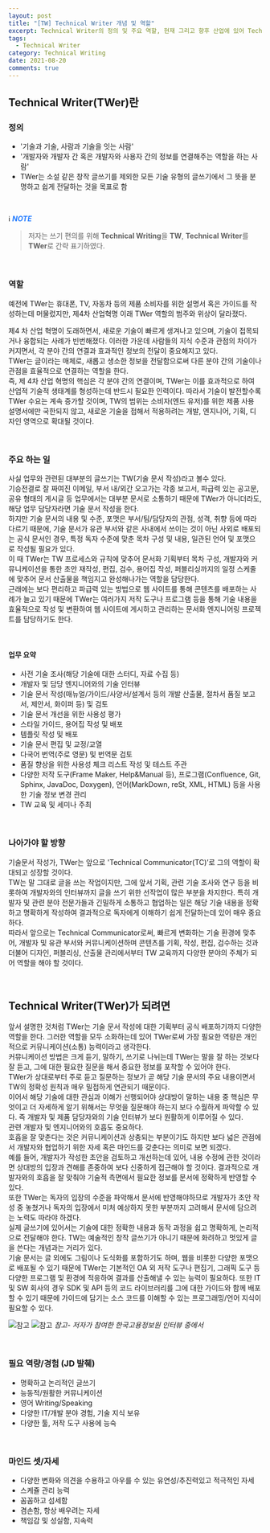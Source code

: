 ```yaml
---
layout: post
title: "[TW] Technical Writer 개념 및 역할"
excerpt: Technical Writer의 정의 및 주요 역할, 현재 그리고 향후 산업에 있어 Technical Writer로써 나아가야할 방향, 갖추어야 할 역량에 관하여
tags:
  - Technical Writer
category: Technical Writing
date: 2021-08-20
comments: true
---
```


## Technical Writer(TWer)란

### 정의
- '기술과 기술, 사람과 기술을 잇는 사람'
- '개발자와 개발자 간 혹은 개발자와 사용자 간의 정보를 연결해주는 역할을 하는 사람'
- TWer는 소설 같은 창작 글쓰기를 제외한 모든 기술 유형의 글쓰기에서 그 뜻을 분명하고 쉽게 전달하는 것을 목표로 함

<br>

ℹ️ <span style="color:#247CFF"> **_NOTE_**
  > 저자는 쓰기 편의를 위해 **Technical Writing**을 **TW**, **Technical Writer**를 **TWer**로 간략 표기하였다.

<br>

### 역할
예전에 TWer는 휴대폰, TV, 자동차 등의 제품 소비자를 위한 설명서 혹은 가이드를 작성하는데 머물렀지만, 제4차 산업혁명 이래 TWer 역할의 범주와 위상이 달라졌다.

제4 차 산업 혁명이 도래하면서, 새로운 기술이 빠르게 생겨나고 있으며, 기술이 접목되거나 융합되는 사례가 빈번해졌다. 이러한 가운데 사람들의 지식 수준과 관점의 차이가 커지면서, 각 분야 간의 연결과 효과적인 정보의 전달이 중요해지고 있다. <br>
TWer는 글이라는 매체로, 새롭고 생소한 정보을 전달함으로써  다른 분야 간의 기술이나 관점을 효율적으로 연결하는 역할을 한다. <br>
즉, 제 4차 산업 혁명의 핵심은 각 분야 간의 연결이며, TWer는 이를 효과적으로 하여 산업적 기술적 생태계를 형성하는데 반드시 필요한 인력이다.  따라서 기술이 발전할수록 TWer 수요는 계속 증가할 것이며, TW의 범위는 소비자(엔드 유저)를 위한 제품 사용 설명서에만 국한되지 않고, 새로운 기술을 접해서 적용하려는 개발, 엔지니어, 기획, 디자인 영역으로 확대될 것이다.

<br>

### 주요 하는 일
사실 업무와 관련된 대부분의 글쓰기는 TW(기술 문서 작성)라고 볼수 있다. <br>
기승전결로 잘 짜여진 이메일, 부서 내/외간 오고가는 각종 보고서, 파급력 있는 공고문, 공유 형태의 게시글 등 업무에서는 대부분 문서로 소통하기 때문에 TWer가 아니더라도, 해당 업무 담당자라면 기술 문서 작성을 한다. <br>
하지만 기술 문서의 내용 및 수준, 포맷은 부서/팀/담당자의 관점, 성격, 취향 등에 따라 다르기 때문에, 기술 문서가 유관 부서와 같은 사내에서 쓰이는 것이 아닌 사외로 배포되는 공식 문서인 경우, 
특정 독자 수준에 맞춘 목차 구성 및 내용, 일관된 언어 및 포맷으로 작성될 필요가 있다. <br>
이 때 TWer는 TW 프로세스와 규칙에 맞추어 문서화 기획부터 목차 구성, 개발자와 커뮤니케이션을 통한 초안 재작성, 편집, 검수, 용어집 작성, 퍼블리싱까지의 일정 스케줄에 맞추어 문서 산출물을 책임지고 완성해나가는 역할을 담당한다. <br>
근래에는 보다 편리하고 파급력 있는 방법으로 웹 사이트를 통해 콘텐츠를 배포하는 사례가 늘고 있기 때문에 TWer는 여러가지 저작 도구나 프로그램 등을 통해 기술 내용을 효율적으로 작성 및 변환하여 웹 사이트에 게시하고 관리하는 문서화 엔지니어링 프로젝트를 담당하기도 한다.

<br>

#### 업무 요약
  - 사전 기술 조사(해당 기술에 대한 스터디, 자료 수집 등)
  - 개발자 및 담당 엔지니어와의 기술 인터뷰
  - 기술 문서 작성(매뉴얼/가이드/사양서/설계서 등의 개발 산출물, 절차서 품질 보고서, 제안서, 화이퍼 등) 및 검토
  - 기술 문서 개선을 위한 사용성 평가
  - 스타일 가이드, 용어집 작성 및 배포
  - 템플릿 작성 및 배포
  - 기술 문서 편집 및 교정/교열
  - 다국어 번역(주로 영문) 및 번역문 검토
  - 품질 향상을 위한 사용성 체크 리스트 작성 및 테스트 주관
  - 다양한 저작 도구(Frame Maker, Help&Manual 등), 프로그램(Confluence, Git, Sphinx, JavaDoc, Doxygen), 언어(MarkDown, reSt, XML, HTML) 등을 사용한 기술 정보 변경 관리
  - TW 교육 및 세미나 주최

<br>

### 나아가야 할 방향
기술문서 작성가, TWer는 앞으로 'Technical Communicator(TC)’로 그의 역할이 확대되고 성장할 것이다. <br>
TW는 말 그대로 글을 쓰는 작업이지만, 그에 앞서 기획, 관련 기술 조사와 연구 등을 비롯하여 개발자와의 인터뷰까지 글을 쓰기 위한 선작업이 많은 부분을 차지한다. 특히 개발자 및 관련 분야 전문가들과 긴밀하게 소통하고 협업하는 일은 해당 기술 내용을 정확하고 명확하게 작성하여 결과적으로 독자에게 이해하기 쉽게 전달하는데 있어 매우 중요하다. <br>
따라서 앞으로는 Technical Communicator로써, 빠르게 변화하는 기술 환경에 맞추어, 개발자 및 유관 부서와 커뮤니케이션하며 콘텐츠를 기획, 작성, 편집, 검수하는 것과 더불어 디자인, 퍼블리싱, 산출물 관리에서부터 TW 교육까지 다양한 분야의 주체가 되어 역할을 해야 할 것이다.

<br>

## Technical Writer(TWer)가 되려면

앞서 설명한 것처럼 TWer는 기술 문서 작성에 대한 기획부터 공식 배포하기까지 다양한 역할을 한다. 그러한 역할을 모두 소화하는데 있어 TWer로써 가장 필요한 역량은 개인적으로 커뮤니케이션(소통) 능력이라고 생각한다. <br> 
커뮤니케이션 방법은 크게 듣기, 말하기, 쓰기로 나뉘는데 TWer는 
말을 잘 하는 것보다 잘 듣고, 그에 대한 필요한 질문을 해서 중요한 정보를 포착할 수 있어야 한다. <br>
TWer가 상대로부터 주로 듣고 질문하는 정보가 곧 해당 기술 문서의 주요 내용이면서 TW의 정확성 원칙과 매우 밀접하게  연관되기 때문이다. <Br>
이어서 해당 기술에 대한 관심과 이해가 선행되어야 상대방이 말하는 내용 중 핵심은 무엇이고 더 자세하게 알기 위해서는 무엇을 질문해야 하는지 보다 수월하게 파악할 수 있다. 즉 개발자 및 제품 담당자와의 기술 인터뷰가 보다 원활하게 이루어질 수 있다. <br> 
관련 개발자 및 엔지니어와의 호흡도 중요하다.  
호흡을 잘 맞춘다는 것은 커뮤니케이션과 상충되는 부분이기도 하지만 보다 넓은 관점에서 개발자와 협업하기 위한 자세 혹은 마인드를 갖춘다는 의미로 보면 되겠다. <br> 
예를 들어, 개발자가 작성한 초안을 검토하고 개선하는데 있어, 내용 수정에 관한 것이라면 상대방의 입장과 견해를 존중하여 보다 신중하게 접근해야 할 것이다. 결과적으로 개발자와의 호흡을 잘 맞춰야 기술적 측면에서 필요한 정보를 문서에 정확하게 반영할 수 있다. <br>
또한 TWer는 독자의 입장의 수준을 파악해서 문서에 반영해야하므로 개발자가 초안 작성 중 놓쳤거나 독자의 입장에서 미처 예상하지 못한 부분까지 고려해서 문서에 담으려는 노력도 따라야 하겠다. <br>
실제 글쓰기에 있어서는 기술에 대한 정확한 내용과 동작 과정을 쉽고 명확하게, 논리적으로 전달해야 한다. TW는 예술적인 창작 글쓰기가 아니기 때문에 화려하고 멋있게 글을 쓴다는 개념과는 거리가 있다. <br>
기술 문서는 글 외에도 그림이나 도식화를 포함하기도 하며, 웹을 비롯한 다양한 포맷으로 배포될 수 있기 때문에 TWer는 기본적인 OA 외 저작 도구나 편집기, 그래픽 도구 등 다양한 프로그램 및 환경에 적응하여 결과를 산출해낼 수 있는 능력이 필요하다.
또한 IT 및 SW 회사의 경우 SDK 및 API 등의 코드 라이브러리를 그에 대한 가이드와 함께 배포할 수 있기 때문에 가이드에 담기는 소스 코드를 이해할 수 있는 프로그래밍/언어 지식이 필요할 수 있다.

![참고](/img/tw/0820_tw_def_01.png)
![참고](/img/tw/0820_tw_def_02.png)
*참고- 저자가 참여한 한국고용정보원 인터뷰 중에서*

<br>

### 필요 역량/경험 (JD 발췌)
  - 명확하고 논리적인 글쓰기 
  - 능동적/원활한 커뮤니케이션
  - 영어 Writing/Speaking 
  - 다양한 IT/개발 분야 경험, 기술 지식 보유
  - 다양한 툴, 저작 도구 사용에 능숙

<br>

### 마인드 셋/자세

 - 다양한 변화와 의견을 수용하고 아우를 수 있는 유연성/추진력있고 적극적인 자세
 - 스케쥴 관리 능력 
 - 꼼꼼하고 섬세함
 - 겸손함, 항상 배우려는 자세
 - 책임감 및 성실함, 지속력
